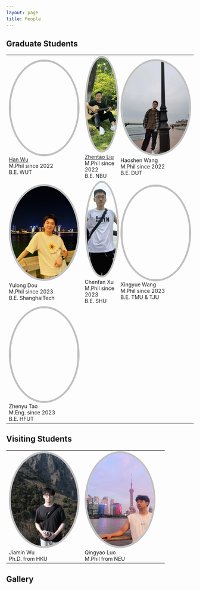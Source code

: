 ```yaml
---
layout: page
title: People
---
```



<!-- <style>
    .rounded-image {
        width: 180px;
        height: 300px;
        border-radius: 50%;
        border: 5px solid rgb(192, 192, 192);
    }
</style> -->
<style>
    .rounded-image {
        width: 180px;
        height: 250px;
        border-radius: 50%;
        border: 5px solid rgb(192, 192, 192);
        object-fit: cover;
        object-position: center;
    }
</style>

## Graduate Students

<table class="people" id="students">
    <tr>
        <td>
            <img src="/assets/img/people/HanWu.png" class="rounded-image"><br>
            <a href="http://hanwu.website/">Han Wu</a><br>
            M.Phil since 2022<br>
            B.E. WUT
        </td>
        <td>
            <img src="/assets/img/people/ZhentaoLiu.jpg" class="rounded-image"><br>
            <a href="https://github.com/Zhentao-Liu/">Zhentao Liu</a><br>
            M.Phil since 2022<br>
            B.E. NBU
        </td>
        <td>
            <img src="/assets/img/people/HaoshenWang.jpg" class="rounded-image"><br>
            Haoshen Wang<br>
            M.Phil since 2022<br>
            B.E. DUT
        </td>
    </tr>
    <tr>
        <td>
            <img src="/assets/img/people/YulongDou.jpg" class="rounded-image"><br>
            Yulong Dou<br>
            M.Phil since 2023<br>
            B.E. ShanghaiTech
        </td>
        <td>
            <img src="/assets/img/people/ChenfanXu.png" class="rounded-image"><br>
            Chenfan Xu<br>
            M.Phil since 2023<br>
            B.E. SHU
        </td>
        <td>
            <img src="/assets/img/people/XingyueWang.jpg" class="rounded-image"><br>
            Xingyue Wang<br>
            M.Phil since 2023<br>
            B.E. TMU & TJU
        </td>
    </tr>
    <tr>
        <td>
                <img src="/assets/img/people/ZhenyuTao.jpg" class="rounded-image"><br>
                Zhenyu Tao<br>
                M.Eng. since 2023<br>
                B.E. HFUT
            </td>
            <td>
                &nbsp;
            </td>
            <td>
                &nbsp;
            </td>
        </tr>
</table>






## Visiting Students
<html>
    <table class="people" id="students">
        <tr>
        <td>
                <img src="/assets/img/people/JiaminWu.png" class="rounded-image"><br>
                Jiamin Wu<br>
                Ph.D. from HKU
            </td>
            <td>
                <img src="/assets/img/people/QingyaoLuo.jpg" class="rounded-image"><br>
                Qingyao Luo<br>
                M.Phil from NEU
            </td>
            <td>
                &nbsp;
            </td>
        </tr>
    </table>
</html>

<!-- <h3>Gallery </h3> -->
## Gallery
<div id="slider">
    <div id="image-container">
        <img src="/assets/img/Gallery/20230617_0.jpg">
        <img src="/assets/img/Gallery/20230617_1.jpg">
        <img src="/assets/img/Gallery/20230617_2.jpg">
        <img src="/assets/img/Gallery/20230919_0.jpg">
    </div>
    <style>
        #slider {
            display: flex;
            justify-content: center;
        }
        #image-container {
            position: relative; 
            width: 100%; 
            height: 600px;
            overflow: hidden; 
        }
        #image-container img {
            position: absolute; 
            top: 0;
            left: 0;
            width: 100%;
            height: 100%; 
            object-fit: contain; 
            opacity: 0; 
            transition: opacity 0.5s ease-in-out;
        }
        #image-container img.active {
            opacity: 1; 
        }
    </style>
    <script>
        var slider = document.getElementById("slider"); 
        var imageContainer = document.getElementById("image-container"); 
        var images = imageContainer.getElementsByTagName("img"); 
        var index = 0; 
        var speed = 3000; 
        function slide() { 
            images[index].classList.remove("active"); 
            index++; 
            if (index >= images.length) {
                index = 0; 
            }
            images[index].classList.add("active"); 
            setTimeout(slide, speed);
        }
        slide();  
    </script>
</div>



